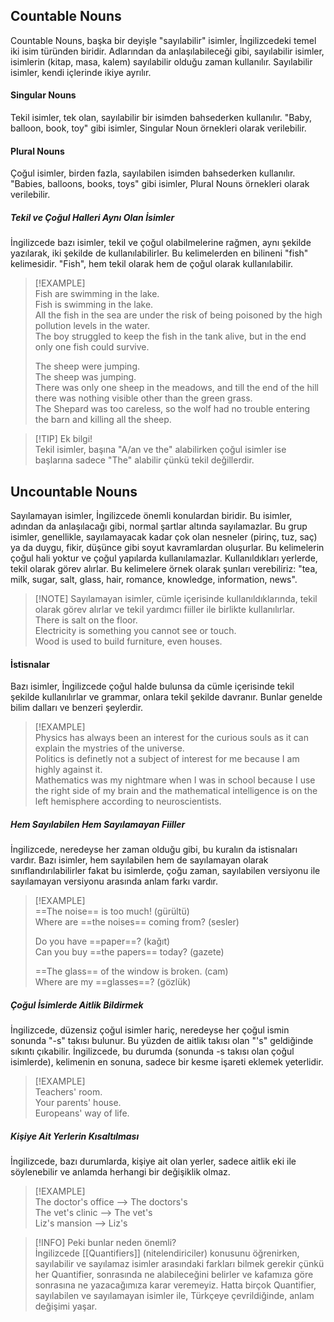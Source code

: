 ## Countable Nouns  
Countable Nouns, başka bir deyişle "sayılabilir" isimler, İngilizcedeki temel iki isim türünden biridir. Adlarından da anlaşılabileceği gibi, sayılabilir isimler, isimlerin (kitap, masa, kalem) sayılabilir olduğu zaman kullanılır. Sayılabilir isimler, kendi içlerinde ikiye ayrılır.  

#### Singular Nouns  
Tekil isimler, tek olan, sayılabilir bir isimden bahsederken kullanılır. "Baby, balloon, book, toy" gibi isimler, Singular Noun örnekleri olarak verilebilir.  

#### Plural Nouns  
Çoğul isimler, birden fazla, sayılabilen isimden bahsederken kullanılır. "Babies, balloons, books, toys" gibi isimler, Plural Nouns örnekleri olarak verilebilir.  

##### Tekil ve Çoğul Halleri Aynı Olan İsimler  
İngilizcede bazı isimler, tekil ve çoğul olabilmelerine rağmen, aynı şekilde yazılarak, iki şekilde de kullanılabilirler. Bu kelimelerden en bilineni "fish" kelimesidir. "Fish", hem tekil olarak hem de çoğul olarak kullanılabilir.  

> [!EXAMPLE]  
> Fish are swimming in the lake.  
> Fish is swimming in the lake.  
> All the fish in the sea are under the risk of being poisoned by the high pollution levels in the water.  
> The boy struggled to keep the fish in the tank alive, but in the end only one fish could survive.  
>  
> The sheep were jumping.  
> The sheep was jumping.  
> There was only one sheep in the meadows, and till the end of the hill there was nothing visible other than the green grass.  
> The Shepard was too careless, so the wolf had no trouble entering the barn and killing all the sheep.  

> [!TIP] Ek bilgi!  
> Tekil isimler, başına "A/an ve the" alabilirken çoğul isimler ise başlarına sadece "The" alabilir çünkü tekil değillerdir.  
## Uncountable Nouns  
Sayılamayan isimler, İngilizcede önemli konulardan biridir. Bu isimler, adından da anlaşılacağı gibi, normal şartlar altında sayılamazlar. Bu grup isimler, genellikle, sayılamayacak kadar çok olan nesneler (pirinç, tuz, saç) ya da duygu, fikir, düşünce gibi soyut kavramlardan oluşurlar. Bu kelimelerin çoğul hali yoktur ve çoğul yapılarda kullanılamazlar. Kullanıldıkları yerlerde, tekil olarak görev alırlar. Bu kelimelere örnek olarak şunları verebiliriz: "tea, milk, sugar, salt, glass, hair, romance, knowledge, information, news".  

> [!NOTE] Sayılamayan isimler, cümle içerisinde kullanıldıklarında, tekil olarak görev alırlar ve tekil yardımcı fiiller ile birlikte kullanılırlar.  
> There is salt on the floor.  
> Electricity is something you cannot see or touch.  
> Wood is used to build furniture, even houses.  

#### İstisnalar  
Bazı isimler, İngilizcede çoğul halde bulunsa da cümle içerisinde tekil şekilde kullanılırlar ve grammar, onlara tekil şekilde davranır. Bunlar genelde bilim dalları ve benzeri şeylerdir.  

> [!EXAMPLE]  
> Physics has always been an interest for the curious souls as it can explain the mystries of the universe.  
> Politics is definetly not a subject of interest for me because I am highly against it.  
> Mathematics was my nightmare when I was in school because I use the right side of my brain and the mathematical intelligence is on the left hemisphere according to neuroscientists.  

##### Hem Sayılabilen Hem Sayılamayan Fiiller  
İngilizcede, neredeyse her zaman olduğu gibi, bu kuralın da istisnaları vardır. Bazı isimler, hem sayılabilen hem de sayılamayan olarak sınıflandırılabilirler fakat bu isimlerde, çoğu zaman, sayılabilen versiyonu ile sayılamayan versiyonu arasında anlam farkı vardır.  

> [!EXAMPLE]  
> ==The noise== is too much! (gürültü)  
> Where are ==the noises== coming from? (sesler)  
>  
> Do you have ==paper==? (kağıt)  
> Can you buy ==the papers== today? (gazete)  
>  
> ==The glass== of the window is broken. (cam)  
> Where are my ==glasses==? (gözlük)  

##### Çoğul İsimlerde Aitlik Bildirmek  
İngilizcede, düzensiz çoğul isimler hariç, neredeyse her çoğul ismin sonunda "-s" takısı bulunur. Bu yüzden de aitlik takısı olan "'s" geldiğinde sıkıntı çıkabilir. İngilizcede, bu durumda (sonunda -s takısı olan çoğul isimlerde), kelimenin en sonuna, sadece bir kesme işareti eklemek yeterlidir.  

> [!EXAMPLE]  
> Teachers' room.  
> Your parents' house.  
> Europeans' way of life.  

##### Kişiye Ait Yerlerin Kısaltılması  
İngilizcede, bazı durumlarda, kişiye ait olan yerler, sadece aitlik eki ile söylenebilir ve anlamda herhangi bir değişiklik olmaz.  

> [!EXAMPLE]  
> The doctor's office --> The doctors's  
> The vet's clinic --> The vet's  
> Liz's mansion --> Liz's  

> [!INFO] Peki bunlar neden önemli?  
> İngilizcede [[Quantifiers]] (nitelendiriciler) konusunu öğrenirken, sayılabilir ve sayılamaz isimler arasındaki farkları bilmek gerekir çünkü her Quantifier, sonrasında ne alabileceğini belirler ve kafamıza göre sonrasına ne yazacağımıza karar veremeyiz. Hatta birçok Quantifier, sayılabilen ve sayılamayan isimler ile, Türkçeye çevrildiğinde, anlam değişimi yaşar.  
